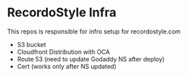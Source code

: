 # RecordoStyle Infra
This repos is responsible for infro setup for recordostyle.com
- S3 bucket
- Cloudfront Distribution with OCA 
- Route 53 (need to update Godaddy NS after deploy)
- Cert (works only after NS updated)